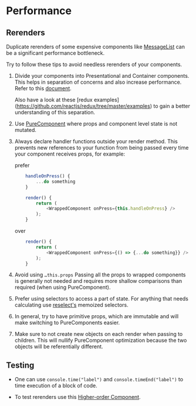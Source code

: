 # Performance

## Rerenders
Duplicate rerenders of some expensive components like [MessageList](https://github.com/zulip/zulip-mobile/blob/27483c9a8d9f8e62eeaa02846906cbc26e137b88/src/message/MessageList.js) can be a significant performance bottleneck.

Try to follow these tips to avoid needless rerenders of your components.

1. Divide your components into Presentational and Container components. This helps in separation of concerns and also increase performance.
Refer to this [document](https://medium.com/@dan_abramov/smart-and-dumb-components-7ca2f9a7c7d0).

    Also have a look at these [redux examples] (https://github.com/reactjs/redux/tree/master/examples) to gain a better understanding of this separation.

2. Use [PureComponent](https://facebook.github.io/react/docs/react-api.html#react.purecomponent) where props and component level state is not mutated.

3. Always declare handler functions outside your render method. This prevents new references to your function from being passed every time your component receives props, for example:

    prefer
    ```javascript
        handleOnPress() {
            ...do something
        }

        render() {
            return (
                <WrappedComponent onPress={this.handleOnPress} />
            );
        }
    ```

    over
    ```javascript
        render() {
            return (
                <WrappedComponent onPress={() => {...do something}} />
            );
        }
    ```

4. Avoid using `…this.props`
Passing all the props to wrapped components is generally not needed and requires more shallow comparisons than required (when using PureComponent).

5. Prefer using selectors to access a part of state. For anything that needs calculating use [reselect's](https://github.com/reactjs/reselect/blob/master/README.md) memoized selectors.

6. In general, try to have primitive props, which are immutable and will make switching to PureComponents easier.

7. Make sure to not create new objects on each render when passing to children. This will nullify PureComponent optimization because the two objects will be referentially different.

## Testing

- One can use `console.time("label")` and `console.timeEnd("label")` to time execution of a block of code.

- To test rerenders use this [Higher-order Component](https://gist.github.com/Sam1301/caea1f70bcef1e2e16080ad563012b33).